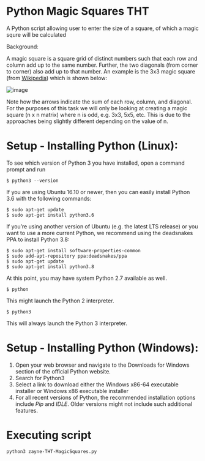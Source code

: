 # Python Magic Squares THT
A Python script allowing user to enter the size of a square, of which a magic squre will be calculated

Background:

A magic square is a square grid of distinct numbers such that each row and column add up to the same number. Further, the two diagonals (from corner to corner) also add up to that number.
An example is the 3x3 magic square (from [Wikipedia](https://en.wikipedia.org/wiki/Magic_square#Magic_constant)) which is shown below: 

![image](https://upload.wikimedia.org/wikipedia/commons/thumb/e/e4/Magicsquareexample.svg/220px-Magicsquareexample.svg.png) 

Note how the arrows indicate the sum of each row, column, and diagonal. For the purposes of this task we will only be looking at creating a magic square (n x n matrix) where n is odd, e.g. 3x3, 5x5, etc. This is due to the approaches being slightly different depending on the value of n. 


# Setup - Installing Python (Linux):
To see which version of Python 3 you have installed, open a command prompt and run

```
$ python3 --version
```

If you are using Ubuntu 16.10 or newer, then you can easily install Python 3.6 with the following commands:

```
$ sudo apt-get update
$ sudo apt-get install python3.6
```

If you’re using another version of Ubuntu (e.g. the latest LTS release) or you want to use a more current Python, we recommend using the deadsnakes PPA to install Python 3.8:

```
$ sudo apt-get install software-properties-common
$ sudo add-apt-repository ppa:deadsnakes/ppa
$ sudo apt-get update
$ sudo apt-get install python3.8
```

At this point, you may have system Python 2.7 available as well.
```
$ python
```
This might launch the Python 2 interpreter.
```
$ python3
```
This will always launch the Python 3 interpreter.


# Setup - Installing Python (Windows):

1. Open your web browser and navigate to the Downloads for Windows section of the official Python website.
2. Search for Python3
3. Select a link to download either the Windows x86-64 executable installer or Windows x86 executable installer
4. For all recent versions of Python, the recommended installation options include *Pip* and *IDLE*. Older versions might not include such additional features.

# Executing script
```
python3 zayne-THT-MagicSquares.py
```
